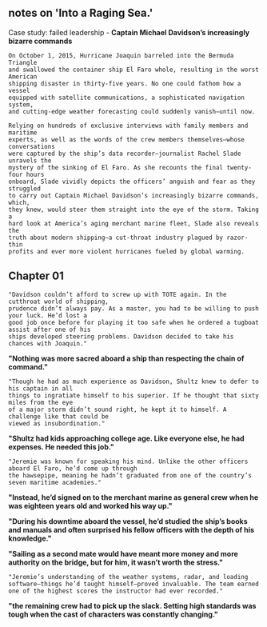 ## notes on 'Into a Raging Sea.'

Case study:
failed leadership - **Captain Michael Davidson’s increasingly bizarre commands**

```text
On October 1, 2015, Hurricane Joaquin barreled into the Bermuda Triangle
and swallowed the container ship El Faro whole, resulting in the worst American
shipping disaster in thirty-five years. No one could fathom how a vessel
equipped with satellite communications, a sophisticated navigation system,
and cutting-edge weather forecasting could suddenly vanish—until now.

Relying on hundreds of exclusive interviews with family members and maritime
experts, as well as the words of the crew members themselves—whose conversations
were captured by the ship’s data recorder—journalist Rachel Slade unravels the
mystery of the sinking of El Faro. As she recounts the final twenty-four hours
onboard, Slade vividly depicts the officers’ anguish and fear as they struggled
to carry out Captain Michael Davidson’s increasingly bizarre commands, which,
they knew, would steer them straight into the eye of the storm. Taking a
hard look at America’s aging merchant marine fleet, Slade also reveals the
truth about modern shipping—a cut-throat industry plagued by razor-thin
profits and ever more violent hurricanes fueled by global warming.
```
## Chapter 01

```text
"Davidson couldn’t afford to screw up with TOTE again. In the cutthroat world of shipping,
prudence didn’t always pay. As a master, you had to be willing to push your luck. He’d lost a
good job once before for playing it too safe when he ordered a tugboat assist after one of his
ships developed steering problems. Davidson decided to take his chances with Joaquin."
```

**"Nothing was more sacred aboard a ship than respecting the chain of command."**

```text
"Though he had as much experience as Davidson, Shultz knew to defer to his captain in all
things to ingratiate himself to his superior. If he thought that sixty miles from the eye
of a major storm didn’t sound right, he kept it to himself. A challenge like that could be
viewed as insubordination."
```
**"Shultz had kids approaching college age. Like everyone else, he had expenses. He needed this job."**

```text
"Jeremie was known for speaking his mind. Unlike the other officers aboard El Faro, he’d come up through
the hawsepipe, meaning he hadn’t graduated from one of the country’s seven maritime academies."
```

**"Instead, he’d signed on to the merchant marine as general crew when he was eighteen years old and worked his way up."**

**"During his downtime aboard the vessel, he’d studied the ship’s books and manuals and often surprised his fellow officers with the depth of his knowledge."**

**"Sailing as a second mate would have meant more money and more authority on the bridge, but for him, it wasn’t worth the stress."**

```text
"Jeremie’s understanding of the weather systems, radar, and loading software—things he’d taught himself—proved invaluable. The team earned one of the highest scores the instructor had ever recorded."
```

**"the remaining crew had to pick up the slack. Setting high standards was tough when the cast of characters was constantly changing."**
